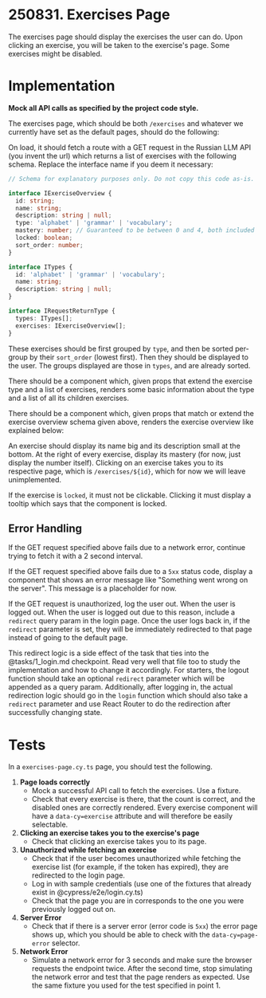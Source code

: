 # 250831. Exercises Page

The exercises page should display the exercises the user can do. Upon clicking an exercise, you will be taken to the exercise's page. Some exercises might be disabled.

# Implementation

**Mock all API calls as specified by the project code style.**

The exercises page, which should be both `/exercises` and whatever we currently have set as the default pages, should do the following:

On load, it should fetch a route with a GET request in the Russian LLM API (you invent the url) which returns a list of exercises with the following schema. Replace the interface name if you deem it necessary:

```ts
// Schema for explanatory purposes only. Do not copy this code as-is.

interface IExerciseOverview {
  id: string;
  name: string;
  description: string | null;
  type: 'alphabet' | 'grammar' | 'vocabulary';
  mastery: number; // Guaranteed to be between 0 and 4, both included
  locked: boolean;
  sort_order: number;
}

interface ITypes {
  id: 'alphabet' | 'grammar' | 'vocabulary';
  name: string;
  description: string | null;
}

interface IRequestReturnType {
  types: ITypes[];
  exercises: IExerciseOverview[];
}
```

These exercises should be first grouped by `type`, and then be sorted per-group by their `sort_order` (lowest first). Then they should be displayed to the user. The groups displayed are those in `types`, and are already sorted.

There should be a component which, given props that extend the exercise type and a list of exercises, renders some basic information about the type and a list of all its children exercises.

There should be a component which, given props that match or extend the exercise overview schema given above, renders the exercise overview like explained below:

An exercise should display its name big and its description small at the bottom. At the right of every exercise, display its mastery (for now, just display the number itself). Clicking on an exercise takes you to its respective page, which is `/exercises/${id}`, which for now we will leave unimplemented.

If the exercise is `locked`, it must not be clickable. Clicking it must display a tooltip which says that the component is locked.

## Error Handling

If the GET request specified above fails due to a network error, continue trying to fetch it with a 2 second interval.

If the GET request specified above fails due to a `5xx` status code, display a component that shows an error message like "Something went wrong on the server". This message is a placeholder for now.

If the GET request is unauthorized, log the user out. When the user is logged out. When the user is logged out due to this reason, include a `redirect` query param in the login page. Once the user logs back in, if the `redirect` parameter is set, they will be immediately redirected to that page instead of going to the default page.

This redirect logic is a side effect of the task that ties into the @tasks/1_login.md checkpoint. Read very well that file too to study the implementation and how to change it accordingly. For starters, the logout function should take an optional `redirect` parameter which will be appended as a query param. Additionally, after logging in, the actual redirection logic should go in the `login` function which should also take a `redirect` parameter and use React Router to do the redirection after successfully changing state.

# Tests

In a `exercises-page.cy.ts` page, you should test the following.

1. **Page loads correctly**
   - Mock a successful API call to fetch the exercises. Use a fixture.
   - Check that every exercise is there, that the count is correct, and the disabled ones are correctly rendered. Every exercise component will have a `data-cy=exercise` attribute and will therefore be easily selectable.
2. **Clicking an exercise takes you to the exercise's page**
   - Check that clicking an exercise takes you to its page.
3. **Unauthorized while fetching an exercise**
   - Check that if the user becomes unauthorized while fetching the exercise list (for example, if the token has expired), they are redirected to the login page.
   - Log in with sample credentials (use one of the fixtures that already exist in @cypress/e2e/login.cy.ts)
   - Check that the page you are in corresponds to the one you were previously logged out on.
4. **Server Error**
   - Check that if there is a server error (error code is `5xx`) the error page shows up, which you should be able to check with the `data-cy=page-error` selector.
5. **Network Error**
   - Simulate a network error for 3 seconds and make sure the browser requests the endpoint twice. After the second time, stop simulating the network error and test that the page renders as expected. Use the same fixture you used for the test specified in point 1.
